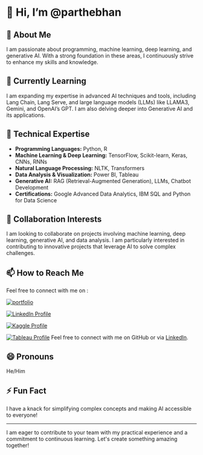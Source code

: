 # 👋 Hi, I’m @parthebhan

## 👀 About Me
I am passionate about programming, machine learning, deep learning, and generative AI. With a strong foundation in these areas, I continuously strive to enhance my skills and knowledge.

## 🌱 Currently Learning
I am expanding my expertise in advanced AI techniques and tools, including Lang Chain, Lang Serve, and large language models (LLMs) like LLAMA3, Gemini, and OpenAI’s GPT. I am also delving deeper into Generative AI and its applications.

## 💼 Technical Expertise
- **Programming Languages:** Python, R
- **Machine Learning & Deep Learning:** TensorFlow, Scikit-learn, Keras, CNNs, RNNs
- **Natural Language Processing:** NLTK, Transformers
- **Data Analysis & Visualization:** Power BI, Tableau
- **Generative AI:** RAG (Retrieval-Augmented Generation), LLMs, Chatbot Development
- **Certifications:** Google Advanced Data Analytics, IBM SQL and Python for Data Science

## 💞️ Collaboration Interests
I am looking to collaborate on projects involving machine learning, deep learning, generative AI, and data analysis. I am particularly interested in contributing to innovative projects that leverage AI to solve complex challenges.

## 📫 How to Reach Me

Feel free to connect with me on :

[![portfolio](https://img.shields.io/badge/my_portfolio-000?style=for-the-badge&logo=ko-fi&logoColor=white)](https://parthebhan143.wixsite.com/datainsights)

[![LinkedIn Profile](https://img.shields.io/badge/LinkedIn_Profile-000?style=for-the-badge&logo=linkedin&logoColor=white)](https://www.linkedin.com/in/parthebhan)

[![Kaggle Profile](https://img.shields.io/badge/Kaggle_Profile-000?style=for-the-badge&logo=kaggle&logoColor=white)](https://www.kaggle.com/parthebhan)

[![Tableau Profile](https://img.shields.io/badge/Tableau_Profile-000?style=for-the-badge&logo=tableau&logoColor=white)](https://public.tableau.com/app/profile/parthebhan.pari/vizzes)
Feel free to connect with me on GitHub or via [LinkedIn](your-linkedin-url).

## 😄 Pronouns
He/Him

## ⚡ Fun Fact
I have a knack for simplifying complex concepts and making AI accessible to everyone!

---

I am eager to contribute to your team with my practical experience and a commitment to continuous learning. Let's create something amazing together!
